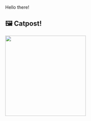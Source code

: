 Hello there!



## 🖼️ Catpost!

<sub>
    <img src="https://cdn2.thecatapi.com/images/bjaTKVLfT.false" height="256">
</sub>

